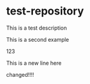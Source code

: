 # test-repository
This is a test description

This is a second example

123

This is a new line here

changed!!!!
